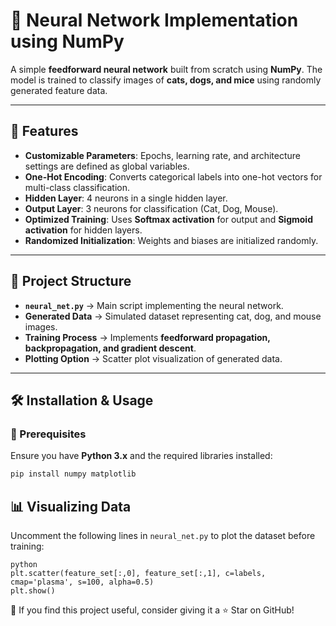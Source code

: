 # 🧠 Neural Network Implementation using NumPy  

A simple **feedforward neural network** built from scratch using **NumPy**. The model is trained to classify images of **cats, dogs, and mice** using randomly generated feature data.  

---

## 📌 Features  
- **Customizable Parameters**: Epochs, learning rate, and architecture settings are defined as global variables.  
- **One-Hot Encoding**: Converts categorical labels into one-hot vectors for multi-class classification.  
- **Hidden Layer**: 4 neurons in a single hidden layer.  
- **Output Layer**: 3 neurons for classification (Cat, Dog, Mouse).  
- **Optimized Training**: Uses **Softmax activation** for output and **Sigmoid activation** for hidden layers.  
- **Randomized Initialization**: Weights and biases are initialized randomly.  

---

## 📂 Project Structure  
- **`neural_net.py`** → Main script implementing the neural network.  
- **Generated Data** → Simulated dataset representing cat, dog, and mouse images.  
- **Training Process** → Implements **feedforward propagation, backpropagation, and gradient descent**.  
- **Plotting Option** → Scatter plot visualization of generated data.  

---

## 🛠️ Installation & Usage  

### 🔧 Prerequisites  
Ensure you have **Python 3.x** and the required libraries installed:  
```sh
pip install numpy matplotlib
```

## 📊 Visualizing Data  

Uncomment the following lines in `neural_net.py` to plot the dataset before training:  
```
python
plt.scatter(feature_set[:,0], feature_set[:,1], c=labels, cmap='plasma', s=100, alpha=0.5)
plt.show()
```
🌟 If you find this project useful, consider giving it a ⭐ Star on GitHub!
